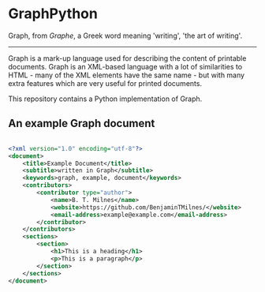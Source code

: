 # GraphPython

Graph, from *Graphe*, a Greek word meaning 'writing', 'the art of writing'.

---

Graph is a mark-up language used for describing the content of printable documents. Graph is an XML-based language with a lot of similarities to HTML - many of the XML elements have the same name - but with many extra features which are very useful for printed documents.

This repository contains a Python implementation of Graph.

## An example Graph document

```xml

<?xml version="1.0" encoding="utf-8"?>
<document>
    <title>Example Document</title>
    <subtitle>written in Graph</subtitle>
    <keywords>graph, example, document</keywords>
    <contributors>
        <contributor type="author">
            <name>B. T. Milnes</name>
            <website>https://github.com/BenjaminTMilnes/</website>
            <email-address>example@example.com</email-address>
        </contributor>
    </contributors>
    <sections>
        <section>
            <h1>This is a heading</h1>
            <p>This is a paragraph</p>
        </section>
    </sections>
</document>

```